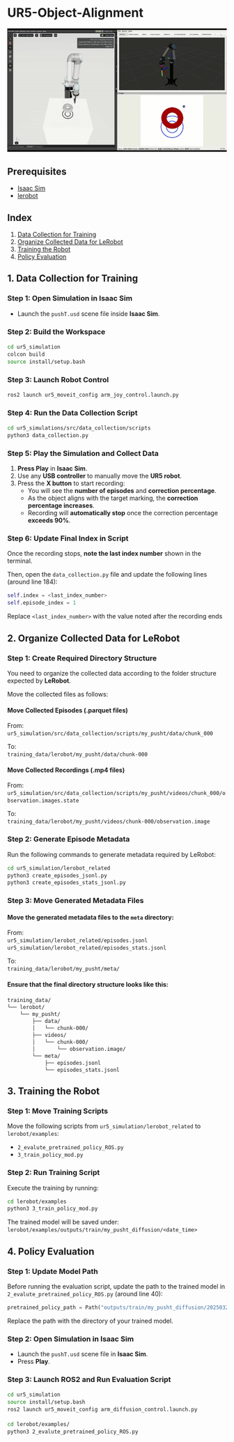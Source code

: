 # UR5-Object-Alignment
![Result](docs/ur5.gif)

## Prerequisites

- [Isaac Sim](https://developer.nvidia.com/isaac-sim)
- [lerobot](https://github.com/lerobot)

## Index

1. [Data Collection for Training](#1-data-collection-for-training)  
2. [Organize Collected Data for LeRobot](#2-organize-collected-data-for-lerobot)  
3. [Training the Robot](#3-training-the-robot)  
4. [Policy Evaluation](#4-policy-evaluation)  

## 1. Data Collection for Training

### Step 1: Open Simulation in Isaac Sim

- Launch the `pushT.usd` scene file inside **Isaac Sim**.

### Step 2: Build the Workspace

```bash
cd ur5_simulation
colcon build
source install/setup.bash
```

### Step 3: Launch Robot Control

```bash
ros2 launch ur5_moveit_config arm_joy_control.launch.py
```

### Step 4: Run the Data Collection Script

```bash
cd ur5_simulations/src/data_collection/scripts
python3 data_collection.py
```

### Step 5: Play the Simulation and Collect Data

1. **Press Play** in **Isaac Sim**.
2. Use any **USB controller** to manually move the **UR5 robot**.
3. Press the **X button** to start recording:
   - You will see the **number of episodes** and **correction percentage**.
   - As the object aligns with the target marking, the **correction percentage increases**.
   - Recording will **automatically stop** once the correction percentage **exceeds 90%**.

### Step 6: Update Final Index in Script

Once the recording stops, **note the last index number** shown in the terminal.

Then, open the `data_collection.py` file and update the following lines (around line 184):

```python
self.index = <last_index_number>
self.episode_index = 1
```
Replace `<last_index_number>` with the value noted after the recording ends

## 2. Organize Collected Data for LeRobot

### Step 1: Create Required Directory Structure

You need to organize the collected data according to the folder structure expected by **LeRobot**.

Move the collected files as follows:

#### Move Collected Episodes (.parquet files)

From:  
`ur5_simulation/src/data_collection/scripts/my_pusht/data/chunk_000`

To:  
`training_data/lerobot/my_pusht/data/chunk-000`

#### Move Collected Recordings (.mp4 files)

From:  
`ur5_simulation/src/data_collection/scripts/my_pusht/videos/chunk_000/observation.images.state`

To:  
`training_data/lerobot/my_pusht/videos/chunk-000/observation.image`

### Step 2: Generate Episode Metadata

Run the following commands to generate metadata required by LeRobot:

```bash
cd ur5_simulation/lerobot_related
python3 create_episodes_jsonl.py
python3 create_episodes_stats_jsonl.py
```

### Step 3: Move Generated Metadata Files

#### Move the generated metadata files to the `meta` directory:

From:  
`ur5_simulation/lerobot_related/episodes.jsonl`
`ur5_simulation/lerobot_related/episodes_stats.jsonl`

To:  
`training_data/lerobot/my_pusht/meta/`

#### Ensure that the final directory structure looks like this:

```
training_data/
└── lerobot/
    └── my_pusht/
        ├── data/
        │   └── chunk-000/
        ├── videos/
        │   └── chunk-000/
        │       └── observation.image/
        └── meta/
            ├── episodes.jsonl
            └── episodes_stats.jsonl
```

## 3. Training the Robot

### Step 1: Move Training Scripts

Move the following scripts from `ur5_simulation/lerobot_related` to `lerobot/examples`:

- `2_evalute_pretrained_policy_ROS.py`
- `3_train_policy_mod.py`

### Step 2: Run Training Script

Execute the training by running:

```bash
cd lerobot/examples
python3 3_train_policy_mod.py
```

The trained model will be saved under: `lerobot/examples/outputs/train/my_pusht_diffusion/<date_time>`

## 4. Policy Evaluation

### Step 1: Update Model Path

Before running the evaluation script, update the path to the trained model in `2_evalute_pretrained_policy_ROS.py` (around line 40):

```python
pretrained_policy_path = Path("outputs/train/my_pusht_diffusion/20250329093535")
```
Replace the path with the directory of your trained model.

### Step 2: Open Simulation in Isaac Sim

- Launch the `pushT.usd` scene file in **Isaac Sim**.
- Press **Play**.

### Step 3: Launch ROS2 and Run Evaluation Script

```bash
cd ur5_simulation
source install/setup.bash
ros2 launch ur5_moveit_config arm_diffusion_control.launch.py

cd lerobot/examples/
python3 2_evalute_pretrained_policy_ROS.py
```
